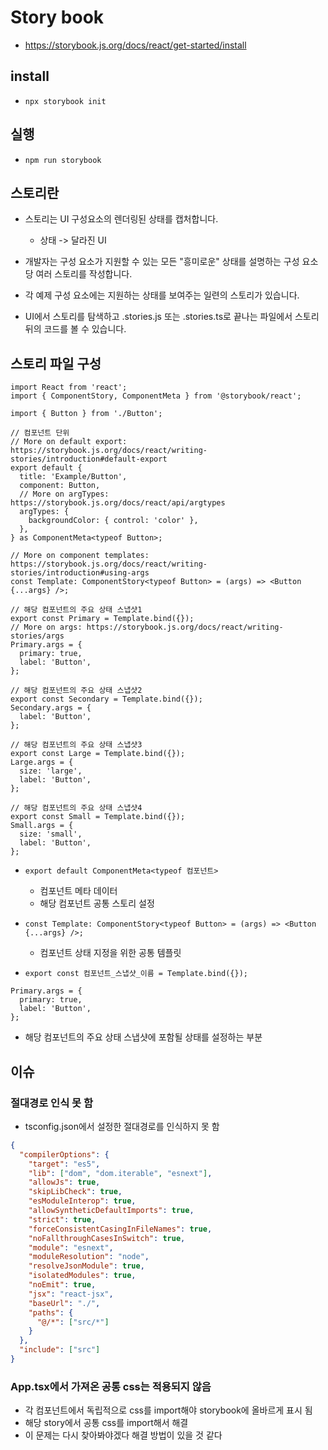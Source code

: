 # Story book

- https://storybook.js.org/docs/react/get-started/install

## install

- `npx storybook init`

## 실행

- `npm run storybook`

## 스토리란

- 스토리는 UI 구성요소의 렌더링된 상태를 캡처합니다.

  - 상태 -> 달라진 UI

- 개발자는 구성 요소가 지원할 수 있는 모든 "흥미로운" 상태를 설명하는 구성 요소당 여러 스토리를 작성합니다.

- 각 예제 구성 요소에는 지원하는 상태를 보여주는 일련의 스토리가 있습니다.
- UI에서 스토리를 탐색하고 .stories.js 또는 .stories.ts로 끝나는 파일에서 스토리 뒤의 코드를 볼 수 있습니다.

## 스토리 파일 구성

```tsx
import React from 'react';
import { ComponentStory, ComponentMeta } from '@storybook/react';

import { Button } from './Button';

// 컴포넌트 단위
// More on default export: https://storybook.js.org/docs/react/writing-stories/introduction#default-export
export default {
  title: 'Example/Button',
  component: Button,
  // More on argTypes: https://storybook.js.org/docs/react/api/argtypes
  argTypes: {
    backgroundColor: { control: 'color' },
  },
} as ComponentMeta<typeof Button>;

// More on component templates: https://storybook.js.org/docs/react/writing-stories/introduction#using-args
const Template: ComponentStory<typeof Button> = (args) => <Button {...args} />;

// 해당 컴포넌트의 주요 상태 스냅샷1
export const Primary = Template.bind({});
// More on args: https://storybook.js.org/docs/react/writing-stories/args
Primary.args = {
  primary: true,
  label: 'Button',
};

// 해당 컴포넌트의 주요 상태 스냅샷2
export const Secondary = Template.bind({});
Secondary.args = {
  label: 'Button',
};

// 해당 컴포넌트의 주요 상태 스냅샷3
export const Large = Template.bind({});
Large.args = {
  size: 'large',
  label: 'Button',
};

// 해당 컴포넌트의 주요 상태 스냅샷4
export const Small = Template.bind({});
Small.args = {
  size: 'small',
  label: 'Button',
};
```

- `export default ComponentMeta<typeof 컴포넌트>`

  - 컴포넌트 메타 데이터
  - 해당 컴포넌트 공통 스토리 설정

- `const Template: ComponentStory<typeof Button> = (args) => <Button {...args} />;`

  - 컴포넌트 상태 지정을 위한 공통 템플릿

- `export const 컴포넌트_스냅샷_이름 = Template.bind({});`

```tsx
Primary.args = {
  primary: true,
  label: 'Button',
};
```

- 해당 컴포넌트의 주요 상태 스냅샷에 포함될 상태를 설정하는 부분

## 이슈

### 절대경로 인식 못 함

- tsconfig.json에서 설정한 절대경로를 인식하지 못 함

```json
{
  "compilerOptions": {
    "target": "es5",
    "lib": ["dom", "dom.iterable", "esnext"],
    "allowJs": true,
    "skipLibCheck": true,
    "esModuleInterop": true,
    "allowSyntheticDefaultImports": true,
    "strict": true,
    "forceConsistentCasingInFileNames": true,
    "noFallthroughCasesInSwitch": true,
    "module": "esnext",
    "moduleResolution": "node",
    "resolveJsonModule": true,
    "isolatedModules": true,
    "noEmit": true,
    "jsx": "react-jsx",
    "baseUrl": "./",
    "paths": {
      "@/*": ["src/*"]
    }
  },
  "include": ["src"]
}
```

### App.tsx에서 가져온 공통 css는 적용되지 않음

- 각 컴포넌트에서 독립적으로 css를 import해야 storybook에 올바르게 표시 됨
- 해당 story에서 공통 css를 import해서 해결
- 이 문제는 다시 찾아봐야겠다 해결 방법이 있을 것 같다
